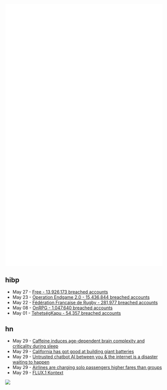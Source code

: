 ![Metrics](https://raw.githubusercontent.com/phixion/phixion/master/metrics.svg)

## hibp

<!--
for https://github.com/phixion/phixion/blob/main/.github/workflows/feeds.yml
-->
<!--START_SECTION:haveibeenpwnd-->
- May 27 - [Free - 13,926,173 breached accounts](https://haveibeenpwned.com/Breach/FreeMobile)
- May 23 - [Operation Endgame 2.0 - 15,436,844 breached accounts](https://haveibeenpwned.com/Breach/OperationEndgame2)
- May 22 - [Fédération Francaise de Rugby - 281,977 breached accounts](https://haveibeenpwned.com/Breach/FFR)
- May 08 - [OnRPG - 1,047,640 breached accounts](https://haveibeenpwned.com/Breach/OnRPG)
- May 01 - [TehetségKapu - 54,357 breached accounts](https://haveibeenpwned.com/Breach/TehetsegKapu)
<!--END_SECTION:haveibeenpwnd-->

## hn

<!--
for https://github.com/phixion/phixion/blob/main/.github/workflows/feeds.yml
-->
<!--START_SECTION:hn-->
- May 29 - [Caffeine induces age-dependent brain complexity and criticality during sleep](https://www.nature.com/articles/s42003-025-08090-z)
- May 29 - [California has got good at building giant batteries](https://www.economist.com/united-states/2025/05/22/california-has-got-really-good-at-building-giant-batteries)
- May 29 - [Untrusted chatbot AI between you & the internet is a disaster waiting to happen](https://macwright.com/2025/05/29/putting-an-untrusted-chat-layer-is-a-disaster)
- May 29 - [Airlines are charging solo passengers higher fares than groups](https://thriftytraveler.com/news/airlines/airlines-charging-solo-travelers-higher-fares/)
- May 29 - [FLUX.1 Kontext](https://bfl.ai/models/flux-kontext)
<!--END_SECTION:hn-->

<!--
for https://yhype.me
-->
![](https://hit.yhype.me/github/profile?user_id=13013670)
